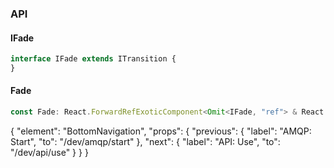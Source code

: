 

### API

#### IFade

```ts
interface IFade extends ITransition {
}
```

#### Fade

```ts
const Fade: React.ForwardRefExoticComponent<Omit<IFade, "ref"> & React.RefAttributes<unknown>>;
```


{
  "element": "BottomNavigation",
  "props": {
    "previous": {
      "label": "AMQP: Start",
      "to": "/dev/amqp/start"
    },
    "next": {
      "label": "API: Use",
      "to": "/dev/api/use"
    }
  }
}